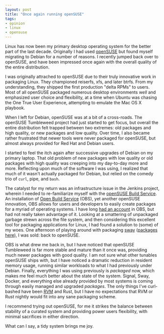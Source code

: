 ```yaml
---
layout: post
title: "Once again running openSUSE"
tags:
- opinion
- linux
- opensuse
---
```


Linux has now been my primary desktop operating system for the better part of
the last decade. Originally I had used [openSUSE](https://www.opensuse.org) but
found myself migrating to Debian for a number of reasons. I recently jumped
back over to openSUSE, and have been impressed once again with the overall
quality of the entire distribution.

I was originally attrached to openSUSE due to their truly innovative work in
packaging Linux. They championed reiserfs, xfs, and later btrfs. From my
understanding, they shipped the first production "delta RPMs" to users. Most of
all openSUSE packaged numerous desktop environments _well_ and emphasized user
choice and flexibility, at a time when Ubuntu was chasing the One True User
Experience, attempting to emulate the Mac OS X playbook.

When I left for Debian, openSUSE was at a bit of a cross-roads. The
openSUSE Tumbleweed project had just started to get focus, but overall the
entire distribution felt trapped between two extremes: old packages and high
quality, or new packages and low quality.  Over time, I also became rather
frustrated that newer tools were never packaged for openSUSE, but almost always
provided for Red Hat and Debian users.

I started to feel the itch again after successive upgrades of Debian on my
primary laptop. That old problem of new packages with low quality or old
packages with high quality was creeping into my day-to-day more and more.
Reflecting upon much of the software I was using, I realized that much of it
wasn't actually packaged for Debian, but relied on the comedy trio of `curl`,
pipe, and `bash`.

The catalyst for my return was an infrastructure issue in the Jenkins project,
wherein I needed to re-familiarize myself with the [openSUSE Build
Service](https://build.opensuse.org). An installation of [Open Build
Service](https://openbuildservice.org/) (OBS), yet another openSUSE innovation, OBS
allows for users and developers to easily create packages for a myriad of
operating systems. I have long [had an
account](https://build.opensuse.org/project/show/home:agentdero) in OBS, but
had not really taken advantage of it. Looking at a smattering of unpackaged
garbage strewn across the file system, and then considering this excellent tool
for packaging applications for Linux, I had found a solution to (some) of my
woes. One afternoon of playing around with packaging
[sway](https://github.com/swaywm/sway) ([packages
here](https://build.opensuse.org/project/show/home:agentdero:sway)), I was
sold: back to openSUSE.


OBS is what drew me back in, but I have noticed that openSUSE Tumbleweed is
far more stable and mature than it once was, providing much newer packages with
good quality. I am not sure what other tunables openSUSE ships with, but I have
noticed a dramatic reduction in resident memory usage, running similar
workloads to what I had previously under Debian. Finally, everything I was
using previously is _packaged_ now, which makes me feel much better about the
state of the system. Signal, Sway, Docker, and everything else already provided
by most systems is coming through easily managed and upgraded _packages_. The
only things I've curl-bashed have been [RVM](https://rvm.io) and Rust, but I
have no expectations that RVM or Rust nightly would fit into any sane packaging
scheme.

I recommend trying out openSUSE, for me it strikes the balance between
stability of a curated system and providing power users flexibility, with
minimal sacrifices in either direction.

What can I say, a tidy system brings me joy.
